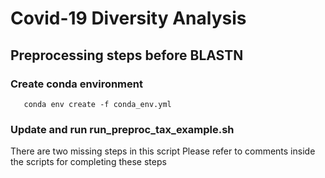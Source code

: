 # Covid-19 Diversity Analysis

## Preprocessing steps before BLASTN

### Create conda environment
```shell script
   conda env create -f conda_env.yml
```
### Update and run run_preproc_tax_example.sh
There are two missing steps in this script
Please refer to comments inside the scripts for completing these steps
